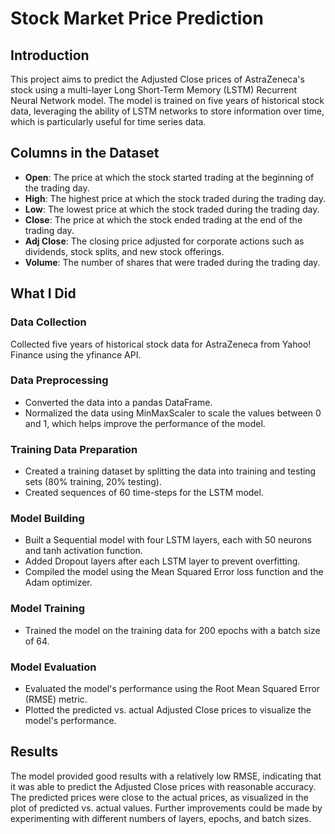 # Stock Market Price Prediction

## Introduction
This project aims to predict the Adjusted Close prices of AstraZeneca's stock using a multi-layer Long Short-Term Memory (LSTM) Recurrent Neural Network model. The model is trained on five years of historical stock data, leveraging the ability of LSTM networks to store information over time, which is particularly useful for time series data.

## Columns in the Dataset
- **Open**: The price at which the stock started trading at the beginning of the trading day.
- **High**: The highest price at which the stock traded during the trading day.
- **Low**: The lowest price at which the stock traded during the trading day.
- **Close**: The price at which the stock ended trading at the end of the trading day.
- **Adj Close**: The closing price adjusted for corporate actions such as dividends, stock splits, and new stock offerings.
- **Volume**: The number of shares that were traded during the trading day.

## What I Did
### Data Collection
Collected five years of historical stock data for AstraZeneca from Yahoo! Finance using the yfinance API.

### Data Preprocessing
- Converted the data into a pandas DataFrame.
- Normalized the data using MinMaxScaler to scale the values between 0 and 1, which helps improve the performance of the model.

### Training Data Preparation
- Created a training dataset by splitting the data into training and testing sets (80% training, 20% testing).
- Created sequences of 60 time-steps for the LSTM model.

### Model Building
- Built a Sequential model with four LSTM layers, each with 50 neurons and tanh activation function.
- Added Dropout layers after each LSTM layer to prevent overfitting.
- Compiled the model using the Mean Squared Error loss function and the Adam optimizer.

### Model Training
- Trained the model on the training data for 200 epochs with a batch size of 64.

### Model Evaluation
- Evaluated the model's performance using the Root Mean Squared Error (RMSE) metric.
- Plotted the predicted vs. actual Adjusted Close prices to visualize the model's performance.

## Results
The model provided good results with a relatively low RMSE, indicating that it was able to predict the Adjusted Close prices with reasonable accuracy. The predicted prices were close to the actual prices, as visualized in the plot of predicted vs. actual values. Further improvements could be made by experimenting with different numbers of layers, epochs, and batch sizes.
